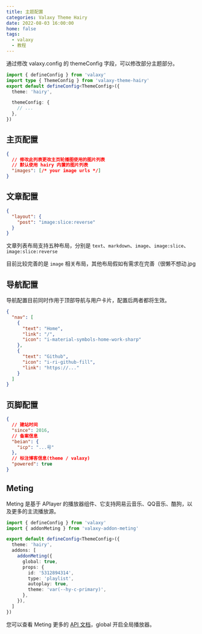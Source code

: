 ```yaml
---
title: 主题配置
categories: Valaxy Theme Hairy
date: 2022-08-03 16:00:00
home: false
tags:
  - valaxy
  - 教程
---
```


通过修改 valaxy.config 的 themeConfig 字段，可以修改部分主题部分。

```ts
import { defineConfig } from 'valaxy'
import type { ThemeConfig } from 'valaxy-theme-hairy'
export default defineConfig<ThemeConfig>({
  theme: 'hairy',

  themeConfig: {
    // ...
  },
})
```

## 主页配置

```json
{
  // 修改此列表更改主页轮播图使用的图片列表
  // 默认使用 hairy 内置的图片列表
  "images": [/* your image urls */]
}
```

## 文章配置

```json
{
  "layout": {
    "post": "image:slice:reverse"
  }
}
```

<!-- more -->

文章列表布局支持五种布局，分别是 `text`、`markdown`、`image`、`image:slice`、`image:slice:reverse`

<!-- <HairyImageGroup row="150px">
  <HairyImage src="https://tva3.sinaimg.cn/large/008ugSUaly8h4tkzd4r8yj315l0u0tb0.jpg" />
  <HairyImage src="https://tva3.sinaimg.cn/large/008ugSUaly8h4tkzgjn6wj31ha0nkdj4.jpg" />
  <HairyImage src="https://tva3.sinaimg.cn/large/008ugSUaly8h4tkzrldvej317n0u0q9h.jpg" />
  <HairyImage src="https://tva3.sinaimg.cn/large/008ugSUaly8h4tl0fhm8ej313h0u0wk7.jpg" />
  <HairyImage src="https://tva3.sinaimg.cn/large/008ugSUaly8h4tl0rjknkj31kx0u0jz0.jpg" />
</HairyImageGroup> -->

目前比较完善的是 `image` 相关布局，其他布局假如有需求在完善（很懒不想动.jpg

## 导航配置

导航配置目前同时作用于顶部导航与用户卡片，配置后两者都将生效。

```json
{
  "nav": [
    {
      "text": "Home",
      "link": "/",
      "icon": "i-material-symbols-home-work-sharp"
    },
    {
      "text": "Github",
      "icon": "i-ri-github-fill",
      "link": "https://..."
    }
  ]
}
```

## 页脚配置

```json
{
  // 建站时间
  "since": 2016,
  // 备案信息
  "beian": {
    "icp": "...号"
  },
  // 标注博客信息(theme / valaxy)
  "powered": true
}
```

## Meting

Meting 是基于 APlayer 的播放器组件、它支持网易云音乐、QQ音乐、酷狗，以及更多的主流播放源。

```ts
import { defineConfig } from 'valaxy'
import { addonMeting } from 'valaxy-addon-meting'

export default defineConfig<ThemeConfig>({
  theme: 'hairy',
  addons: [
    addonMeting({
      global: true,
      props: {
        id: '5312894314',
        type: 'playlist',
        autoplay: true,
        theme: 'var(--hy-c-primary)',
      },
    }),
  ]
})
```

您可以查看 Meting 更多的 [API 文档](https://github.com/metowolf/MetingJS#option)，global 开启全局播放器。
